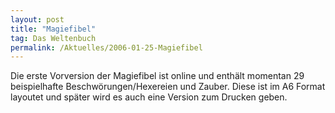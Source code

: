 ```yaml
---
layout: post
title: "Magiefibel"
tag: Das Weltenbuch
permalink: /Aktuelles/2006-01-25-Magiefibel
---
```


Die erste Vorversion der Magiefibel ist online und enthält momentan 29 beispielhafte Beschwörungen/Hexereien und Zauber. Diese ist im A6 Format layoutet und später wird es auch eine Version zum Drucken geben.
